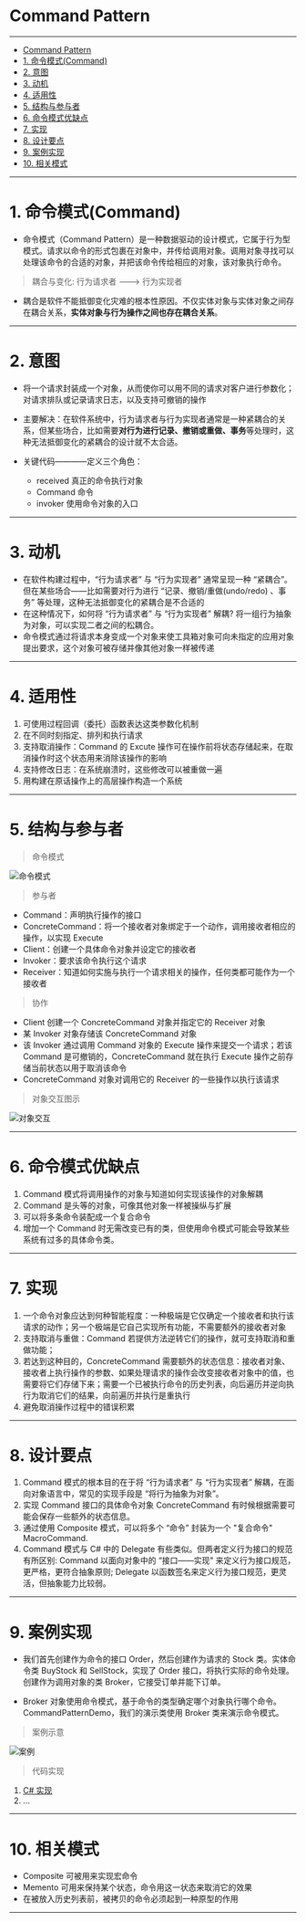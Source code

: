 # Command Pattern

---

- [Command Pattern](#command-pattern)
- [1. 命令模式(Command)](#1-命令模式command)
- [2. 意图](#2-意图)
- [3. 动机](#3-动机)
- [4. 适用性](#4-适用性)
- [5. 结构与参与者](#5-结构与参与者)
- [6. 命令模式优缺点](#6-命令模式优缺点)
- [7. 实现](#7-实现)
- [8. 设计要点](#8-设计要点)
- [9. 案例实现](#9-案例实现)
- [10. 相关模式](#10-相关模式)

---
# 1. 命令模式(Command)

- 命令模式（Command Pattern）是一种数据驱动的设计模式，它属于行为型模式。请求以命令的形式包裹在对象中，并传给调用对象。调用对象寻找可以处理该命令的合适的对象，并把该命令传给相应的对象，该对象执行命令。

> 耦合与变化:  行为请求者 ---> 行为实现者

- 耦合是软件不能抵御变化灾难的根本性原因。不仅实体对象与实体对象之间存在耦合关系，**实体对象与行为操作之间也存在耦合关系**。

---
# 2. 意图

- 将一个请求封装成一个对象，从而使你可以用不同的请求对客户进行参数化；对请求排队或记录请求日志，以及支持可撤销的操作

- 主要解决：在软件系统中，行为请求者与行为实现者通常是一种紧耦合的关系，但某些场合，比如需要**对行为进行记录、撤销或重做、事务**等处理时，这种无法抵御变化的紧耦合的设计就不太合适。


- 关键代码————定义三个角色：
  - received 真正的命令执行对象 
  - Command 命令
  - invoker 使用命令对象的入口

---
# 3. 动机

- 在软件构建过程中，“行为请求者” 与 “行为实现者” 通常呈现一种 “紧耦合”。但在某些场合——比如需要对行为进行 “记录、撤销/重做(undo/redo) 、事务” 等处理，这种无法抵御变化的紧耦合是不合适的
- 在这种情况下，如何将 “行为请求者” 与 “行为实现者” 解耦? 将一组行为抽象为对象，可以实现二者之间的松耦合。
- 命令模式通过将请求本身变成一个对象来使工具箱对象可向未指定的应用对象提出要求，这个对象可被存储并像其他对象一样被传递

---
# 4. 适用性

1. 可使用过程回调（委托）函数表达这类参数化机制
2. 在不同时刻指定、排列和执行请求
3. 支持取消操作：Command 的 Excute 操作可在操作前将状态存储起来，在取消操作时这个状态用来消除该操作的影响
4. 支持修改日志：在系统崩溃时，这些修改可以被重做一遍
5. 用构建在原话操作上的高层操作构造一个系统

---
# 5. 结构与参与者

> 命令模式

  ![命令模式](img/命令模式设计.png)

> 参与者

- Command：声明执行操作的接口
- ConcreteCommand：将一个接收者对象绑定于一个动作，调用接收者相应的操作，以实现 Execute
- Client：创建一个具体命令对象并设定它的接收者
- Invoker：要求该命令执行这个请求
- Receiver：知道如何实施与执行一个请求相关的操作，任何类都可能作为一个接收者

> 协作

- Client 创建一个 ConcreteCommand 对象并指定它的 Receiver 对象
- 某 Invoker 对象存储该 ConcreteCommand 对象
- 该 Invoker 通过调用 Command 对象的 Execute 操作来提交一个请求；若该 Command 是可撤销的，ConcreteCommand 就在执行 Execute 操作之前存储当前状态以用于取消该命令
- ConcreteCommand 对象对调用它的 Receiver 的一些操作以执行该请求

> 对象交互图示

  ![对象交互]()

---
# 6. 命令模式优缺点

1. Command 模式将调用操作的对象与知道如何实现该操作的对象解耦
2. Command 是头等的对象，可像其他对象一样被操纵与扩展
3. 可以将多条命令装配成一个复合命令
4. 增加一个 Command 时无需改变已有的类，但使用命令模式可能会导致某些系统有过多的具体命令类。

---
# 7. 实现

1. 一个命令对象应达到何种智能程度：一种极端是它仅确定一个接收者和执行该请求的动作；另一个极端是它自己实现所有功能，不需要额外的接收者对象
2. 支持取消与重做：Command 若提供方法逆转它们的操作，就可支持取消和重做功能；
3. 若达到这种目的，ConcreteCommand 需要额外的状态信息：接收者对象、接收者上执行操作的参数、如果处理请求的操作会改变接收者对象中的值，也需要将它们存储下来；需要一个已被执行命令的历史列表，向后遍历并逆向执行为取消它们的结果，向前遍历并执行是重执行
4. 避免取消操作过程中的错误积累

---
# 8. 设计要点

1. Command 模式的根本目的在于将 “行为请求者” 与 “行为实现者” 解耦，在面向对象语言中，常见的实现手段是 “将行为抽象为对象”。
2. 实现 Command 接口的具体命令对象 ConcreteCommand 有时候根据需要可能会保存一些额外的状态信息。
3. 通过使用 Composite 模式，可以将多个 “命令” 封装为一个 "复合命令" MacroCommand.
4. Command 模式与 C# 中的 Delegate 有些类似。但两者定义行为接口的规范有所区别: Command 以面向对象中的 “接口——实现" 来定义行为接口规范，更严格，更符合抽象原则; Delegate 以函数签名来定义行为接口规范，更灵活，但抽象能力比较弱。

---
# 9. 案例实现

- 我们首先创建作为命令的接口 Order，然后创建作为请求的 Stock 类。实体命令类 BuyStock 和 SellStock，实现了 Order 接口，将执行实际的命令处理。创建作为调用对象的类 Broker，它接受订单并能下订单。

- Broker 对象使用命令模式，基于命令的类型确定哪个对象执行哪个命令。CommandPatternDemo，我们的演示类使用 Broker 类来演示命令模式。

> 案例示意

  ![案例](img/命令模式案例.png)

> 代码实现

1. [C# 实现]()
2. ...

---
# 10. 相关模式

- Composite 可被用来实现宏命令
- Memento 可用来保持某个状态，命令用这一状态来取消它的效果
- 在被放入历史列表前，被拷贝的命令必须起到一种原型的作用

---